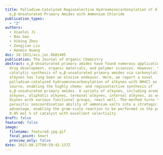 ```yaml
---
title: Palladium-Catalyzed Regioselective Hydroaminocarbonylation of Alkynes to
  α,β-Unsaturated Primary Amides with Ammonium Chloride
publication_types:
  - "2"
authors:
  - Xiaolei Ji
  - Bao Gao
  - Xibing Zhou
  - Zongjian Liu
  - Hanmin Huang
doi: 10.1021/acs.joc.8b01405
publication: The Journal of Organic Chemistry
abstract: α,β-Unsaturated primary amides have found numerous applications in
  drug development, organic materials, and polymer sciences. However, the
  catalytic synthesis of α,β-unsaturated primary amides via carbonylation of
  alkynes has long been an elusive endeavor. Here, we report a novel
  palladium-catalyzed hydroaminocarbonylation of alkynes with NH4Cl as the amine
  source, enabling the highly chemo- and regioselective synthesis of
  α,β-unsaturated primary amides. A variety of alkynes, including aromatic
  alkynes, aliphatic alkynes, terminal alkynes, internal alkynes, as well as
  diynes with various functional groups, react well. The method turns the
  parasitic noncoordination ability of ammonium salts into a strategic
  advantage, enabling the gram-scale reaction to be performed in the presence of
  0.05 mol % of catalyst with excellent selectivity
draft: false
featured: false
image:
  filename: featured.jpg.gif
  focal_point: Smart
  preview_only: false
date: 2021-08-27T09:59:43.137Z
---
```

